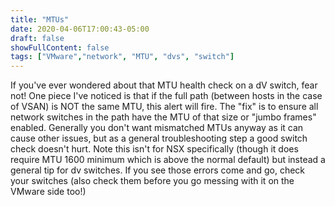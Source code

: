 ```yaml
---
title: "MTUs"
date: 2020-04-06T17:00:43-05:00
draft: false
showFullContent: false
tags: ["VMware","network", "MTU", "dvs", "switch"]
---
```


If you've ever wondered about that MTU health check on a dV switch, fear not! One piece I've noticed is that if the full path (between hosts in the case of VSAN) is NOT the same MTU, this alert will fire. The "fix" is to ensure all network switches in the path have the MTU of that size or "jumbo frames" enabled. Generally you don't want mismatched MTUs anyway as it can cause other issues, but as a general troubleshooting step a good switch check doesn't hurt. Note this isn't for NSX specifically (though it does require MTU 1600 minimum which is above the normal default) but instead a general tip for dv switches. If you see those errors come and go, check your switches (also check them before you go messing with it on the VMware side too!)